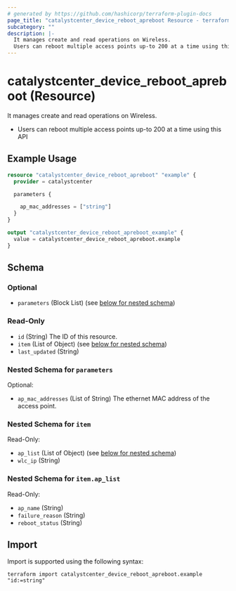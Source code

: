 ```yaml
---
# generated by https://github.com/hashicorp/terraform-plugin-docs
page_title: "catalystcenter_device_reboot_apreboot Resource - terraform-provider-catalystcenter"
subcategory: ""
description: |-
  It manages create and read operations on Wireless.
  Users can reboot multiple access points up-to 200 at a time using this API
---
```


# catalystcenter_device_reboot_apreboot (Resource)

It manages create and read operations on Wireless.

- Users can reboot multiple access points up-to 200 at a time using this API

## Example Usage

```terraform
resource "catalystcenter_device_reboot_apreboot" "example" {
  provider = catalystcenter

  parameters {

    ap_mac_addresses = ["string"]
  }
}

output "catalystcenter_device_reboot_apreboot_example" {
  value = catalystcenter_device_reboot_apreboot.example
}
```

<!-- schema generated by tfplugindocs -->
## Schema

### Optional

- `parameters` (Block List) (see [below for nested schema](#nestedblock--parameters))

### Read-Only

- `id` (String) The ID of this resource.
- `item` (List of Object) (see [below for nested schema](#nestedatt--item))
- `last_updated` (String)

<a id="nestedblock--parameters"></a>
### Nested Schema for `parameters`

Optional:

- `ap_mac_addresses` (List of String) The ethernet MAC address of the access point.


<a id="nestedatt--item"></a>
### Nested Schema for `item`

Read-Only:

- `ap_list` (List of Object) (see [below for nested schema](#nestedobjatt--item--ap_list))
- `wlc_ip` (String)

<a id="nestedobjatt--item--ap_list"></a>
### Nested Schema for `item.ap_list`

Read-Only:

- `ap_name` (String)
- `failure_reason` (String)
- `reboot_status` (String)

## Import

Import is supported using the following syntax:

```shell
terraform import catalystcenter_device_reboot_apreboot.example "id:=string"
```
